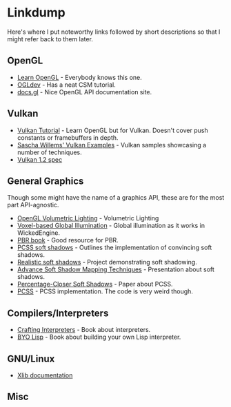 # Linkdump

Here's where I put noteworthy links followed by short descriptions so that I might refer back to them later.

## OpenGL
 - [Learn OpenGL](https://learnopengl.com/) - Everybody knows this one.
 - [OGLdev](https://ogldev.org/) - Has a neat CSM tutorial.
 - [docs.gl](https://docs.gl/) - Nice OpenGL API documentation site.

## Vulkan
 - [Vulkan Tutorial](https://vulkan-tutorial.com/) - Learn OpenGL but for Vulkan. Doesn't cover push constants or framebuffers in depth.
 - [Sascha Willems' Vulkan Examples](https://github.com/SaschaWillems/Vulkan) - Vulkan samples showcasing a number of techniques.
 - [Vulkan 1.2 spec](https://www.khronos.org/registry/vulkan/specs/1.2-extensions/html/vkspec.html)

## General Graphics

Though some might have the name of a graphics API, these are for the most part API-agnostic.

 - [OpenGL Volumetric Lighting](https://github.com/diharaw/volumetric-lighting) - Volumetric Lighting
 - [Voxel-based Global Illumination](https://wickedengine.net/2017/08/30/voxel-based-global-illumination/) - Global illumination as it works in WickedEngine.
 - [PBR book](https://www.pbr-book.org/) - Good resource for PBR.
 - [PCSS soft shadows](https://developer.download.nvidia.com/whitepapers/2008/PCSS_Integration.pdf) - Outlines the implementation of convincing soft shadows.
 - [Realistic soft shadows](https://github.com/aryaman-gupta/Realistic-Soft-Shadows) - Project demonstrating soft shadowing.
 - [Advance Soft Shadow Mapping Techniques](https://developer.download.nvidia.com/presentations/2008/GDC/GDC08_SoftShadowMapping.pdf) - Presentation about soft shadows.
 - [Percentage-Closer Soft Shadows](https://developer.download.nvidia.com/shaderlibrary/docs/shadow_PCSS.pdf) - Paper about PCSS.
 - [PCSS](https://github.com/pboechat/PCSS) - PCSS implementation. The code is very weird though.

## Compilers/Interpreters

 - [Crafting Interpreters](https://craftinginterpreters.com/) - Book about interpreters.
 - [BYO Lisp](https://buildyourownlisp.com) - Book about building your own Lisp interpreter.

## GNU/Linux

 - [Xlib documentation](https://x.org/releases/current/doc/libX11/libX11/libX11.html)

## Misc
